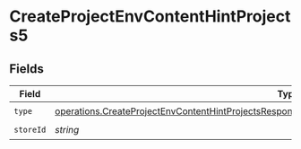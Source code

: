 # CreateProjectEnvContentHintProjects5


## Fields

| Field                                                                                                                                                                                                                  | Type                                                                                                                                                                                                                   | Required                                                                                                                                                                                                               | Description                                                                                                                                                                                                            |
| ---------------------------------------------------------------------------------------------------------------------------------------------------------------------------------------------------------------------- | ---------------------------------------------------------------------------------------------------------------------------------------------------------------------------------------------------------------------- | ---------------------------------------------------------------------------------------------------------------------------------------------------------------------------------------------------------------------- | ---------------------------------------------------------------------------------------------------------------------------------------------------------------------------------------------------------------------- |
| `type`                                                                                                                                                                                                                 | [operations.CreateProjectEnvContentHintProjectsResponse201ApplicationJSONResponseBodyCreated25Type](../../models/operations/createprojectenvcontenthintprojectsresponse201applicationjsonresponsebodycreated25type.md) | :heavy_check_mark:                                                                                                                                                                                                     | N/A                                                                                                                                                                                                                    |
| `storeId`                                                                                                                                                                                                              | *string*                                                                                                                                                                                                               | :heavy_check_mark:                                                                                                                                                                                                     | N/A                                                                                                                                                                                                                    |